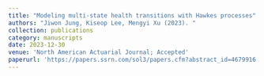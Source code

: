 ```yaml
---
title: "Modeling multi-state health transitions with Hawkes processes"
authors: "Jiwon Jung, Kiseop Lee, Mengyi Xu (2023). "
collection: publications
category: manuscripts  
date: 2023-12-30
venue: 'North American Actuarial Journal; Accepted' 
paperurl: 'https://papers.ssrn.com/sol3/papers.cfm?abstract_id=4679916' 
---
```

 
